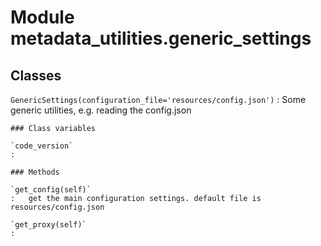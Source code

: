 Module metadata_utilities.generic_settings
==========================================

Classes
-------

`GenericSettings(configuration_file='resources/config.json')`
:   Some generic utilities, e.g. reading the config.json

    ### Class variables

    `code_version`
    :

    ### Methods

    `get_config(self)`
    :   get the main configuration settings. default file is resources/config.json

    `get_proxy(self)`
    :